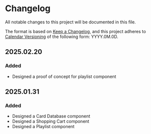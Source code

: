 # Changelog

All notable changes to this project will be documented in this file.

The format is based on [Keep a Changelog](https://keepachangelog.com/en/1.1.0/),
and this project adheres to [Calendar Versioning](https://calver.org/) of
the following form: YYYY.0M.0D.

## 2025.02.20

### Added

- Designed a proof of concept for playlist component

## 2025.01.31

### Added

- Designed a Card Database component
- Designed a Shopping Cart component
- Designed a Playlist component
